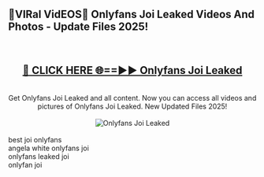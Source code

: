 <h2>🔴VIRal VidEOS🔴 Onlyfans Joi Leaked Videos And Photos - Update Files 2025!</h2>
<br>
<div align="center">
<h2><a href="https://virallinks.top/odZfE0" rel="nofollow">🔴 CLICK HERE 🌐==►► Onlyfans Joi Leaked</a></h2>
<br>
Get Onlyfans Joi Leaked and all content. Now you can access all videos and pictures of Onlyfans Joi Leaked. New Updated Files 2025!
<br>
<br>
<a href="https://virallinks.top/odZfE0" rel="nofollow" data-target="animated-image.originalLink"><img src="https://i.imgur.com/dJHk4Zq.gif)" alt="Onlyfans Joi Leaked" style="max-width: 100%; display: inline-block;" data-target="animated-image.originalImage"></a>
</div>
<br>
best joi onlyfans<br>
angela white onlyfans joi<br>
onlyfans leaked joi<br>
onlyfan joi